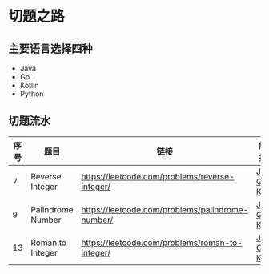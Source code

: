 # 切题之路
## 主要语言选择四种
- Java
- Go
- Kotlin
- Python

## 切题流水

|  序号 |  题目   | 链接  | 解题报告 |
|  ---- |  ----  | ----  | ----  |
|  7 | Reverse Integer  | https://leetcode.com/problems/reverse-integer/ |  [Java](./src/main/java/org/example/leetcode/java/LeetCode0007.java) [Go](./src/main/java/org/example/leetcode/go/go0007.go) [Kotlin](./src/main/java/org/example/leetcode/kotlin/kt0007.kt) |
|  9 | Palindrome Number  | https://leetcode.com/problems/palindrome-number/ |  [Java](./src/main/java/org/example/leetcode/java/LeetCode0009.java) [Go](./src/main/java/org/example/leetcode/go/go0009.go) [Kotlin](./src/main/java/org/example/leetcode/kotlin/kt0009.kt) |
|  13 | Roman to Integer  | https://leetcode.com/problems/roman-to-integer/ |  [Java](./src/main/java/org/example/leetcode/java/LeetCode0013.java) [Go](./src/main/java/org/example/leetcode/go/go0013.go) [Kotlin](./src/main/java/org/example/leetcode/kotlin/kt0013.kt) |
